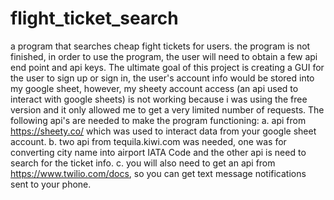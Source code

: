 # flight_ticket_search
a program that searches cheap fight tickets for users.
the program is not finished, in order to use the program, the user will need to obtain a few api end point and api keys.
The ultimate goal of this project is creating a GUI for the user to sign up or sign in, the user's account info would be stored into my google sheet, however, my sheety account access (an api used to interact with google sheets) is not working because i was using the free version and it only allowed me to get a very limited number of requests.
The following api's are needed to make the program functioning:
  a. api from https://sheety.co/ which was used to interact data from your google sheet account.
  b. two api from tequila.kiwi.com was needed, one was for converting city name into airport IATA Code and the other api is need to search for the ticket info.
  c. you will also need to get an api from https://www.twilio.com/docs, so you can get text message notifications sent to your phone.
